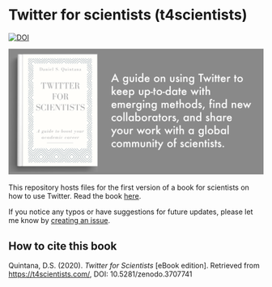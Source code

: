 # Twitter for scientists (t4scientists)

[![DOI](https://zenodo.org/badge/245430104.svg)](https://zenodo.org/badge/latestdoi/245430104)

![Twitter for scientists card](https://raw.githubusercontent.com/dsquintana/t4scientists/master/images/book_cover_wide_words.png)

This repository hosts files for the first version of a book for scientists on how to use Twitter. Read the book [here](https://t4scientists.com/). 

If you notice any typos or have suggestions for future updates, please let me know by [creating an issue](https://help.github.com/en/github/managing-your-work-on-github/creating-an-issue).

## How to cite this book

Quintana, D.S. (2020). *Twitter for Scientists* [eBook edition]. Retrieved from https://t4scientists.com/, DOI: 10.5281/zenodo.3707741